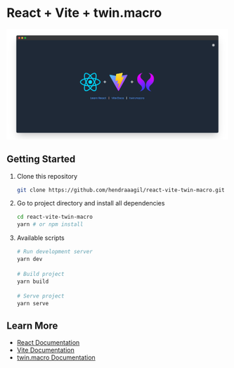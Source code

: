 # React + Vite + twin.macro

![Preview](docs/preview.png)

## Getting Started

1. Clone this repository

   ```bash
   git clone https://github.com/hendraaagil/react-vite-twin-macro.git
   ```

2. Go to project directory and install all dependencies

   ```bash
   cd react-vite-twin-macro
   yarn # or npm install
   ```

3. Available scripts

   ```bash
   # Run development server
   yarn dev

   # Build project
   yarn build

   # Serve project
   yarn serve
   ```

## Learn More

- [React Documentation](https://reactjs.org)
- [Vite Documentation](https://vitejs.dev/guide)
- [twin.macro Documentation](https://github.com/ben-rogerson/twin.macro)
